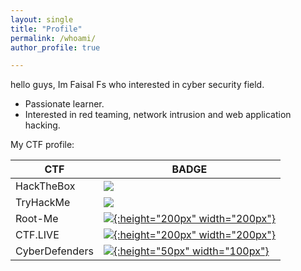 ```yaml
---
layout: single
title: "Profile"
permalink: /whoami/
author_profile: true

---
```


hello guys, Im Faisal Fs who interested in cyber security field.  

- Passionate learner.
- Interested in red teaming, network intrusion and web application hacking.

My CTF profile:

|         CTF       | BADGE               |
|-------------------|-------------------------------
|HackTheBox         | [ ![](https://www.hackthebox.eu/badge/image/133269)](https://www.hackthebox.eu/profile/133269 "HackTheBox")                       
|TryHackMe          | [ ![](https://tryhackme-badges.s3.amazonaws.com/Diefx.png)](https://tryhackme.com/p/Diefx "TryHackMe")                      
|Root-Me            | [ ![](https://miro.medium.com/max/2848/1*joz9hfPQ-osvbLiUqfakmg.png){:height="200px" width="200px"}](https://www.root-me.org/ev4dx10 "Root-Me")
|CTF.LIVE           | [ ![](https://gbad85.github.io/post/ctflive-recon-ssh/featured.png){:height="200px" width="200px"}](https://www.ctf.live/playerstats?teamid=110529027437819216783 "CTF.LIVE")
|CyberDefenders     | [ ![](https://scontent.fmkz1-1.fna.fbcdn.net/v/t1.0-9/117655884_2382383595401640_932243660855111028_o.png?_nc_cat=111&ccb=2&_nc_sid=dd9801&_nc_ohc=WyQCNVEya0MAX_2bQCG&_nc_ht=scontent.fmkz1-1.fna&oh=28de5a54f7ad5230fb1625a56d26fcde&oe=5FFDB6FE){:height="50px" width="100px"}](https://cyberdefenders.org/accounts/profile/ev4dx10 "CyberDefenders")




 
